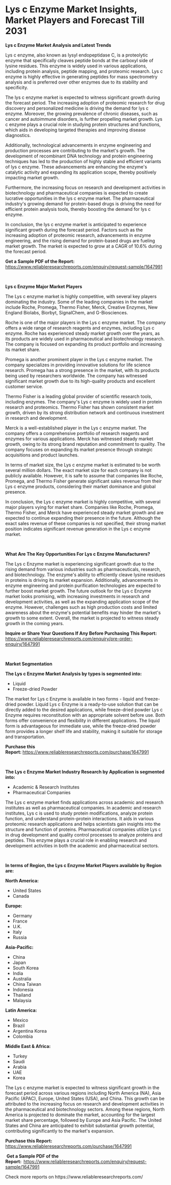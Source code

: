 <p><h1>Lys c Enzyme Market Insights, Market Players and Forecast Till 2031</h1></p><p><strong>Lys c Enzyme Market Analysis and Latest Trends</strong></p>
<p><p>Lys c enzyme, also known as lysyl endopeptidase C, is a proteolytic enzyme that specifically cleaves peptide bonds at the carboxyl side of lysine residues. This enzyme is widely used in various applications, including protein analysis, peptide mapping, and proteomic research. Lys c enzyme is highly effective in generating peptides for mass spectrometry analysis and is preferred over other enzymes due to its stability and specificity.</p><p>The lys c enzyme market is expected to witness significant growth during the forecast period. The increasing adoption of proteomic research for drug discovery and personalized medicine is driving the demand for lys c enzyme. Moreover, the growing prevalence of chronic diseases, such as cancer and autoimmune disorders, is further propelling market growth. Lys c enzyme plays a crucial role in studying protein structures and functions, which aids in developing targeted therapies and improving disease diagnostics.</p><p>Additionally, technological advancements in enzyme engineering and production processes are contributing to the market's growth. The development of recombinant DNA technology and protein engineering techniques has led to the production of highly stable and efficient variants of lys c enzyme. These advancements are enhancing the enzyme's catalytic activity and expanding its application scope, thereby positively impacting market growth.</p><p>Furthermore, the increasing focus on research and development activities in biotechnology and pharmaceutical companies is expected to create lucrative opportunities in the lys c enzyme market. The pharmaceutical industry's growing demand for protein-based drugs is driving the need for efficient protein analysis tools, thereby boosting the demand for lys c enzyme.</p><p>In conclusion, the lys c enzyme market is anticipated to experience significant growth during the forecast period. Factors such as the increasing adoption of proteomic research, advancements in enzyme engineering, and the rising demand for protein-based drugs are fueling market growth. The market is expected to grow at a CAGR of 10.6% during the forecast period.</p></p>
<p><strong>Get a Sample PDF of the Report:&nbsp;</strong> <a href="https://www.reliableresearchreports.com/enquiry/request-sample/1647991">https://www.reliableresearchreports.com/enquiry/request-sample/1647991</a></p>
<p>&nbsp;</p>
<p><strong>Lys c Enzyme Major Market Players</strong></p>
<p><p>The Lys c enzyme market is highly competitive, with several key players dominating the industry. Some of the leading companies in the market include Roche, Promega, Thermo Fisher, Merck, Creative Enzymes, New England Biolabs, Biorbyt, SignalChem, and G-Biosciences.</p><p>Roche is one of the major players in the Lys c enzyme market. The company offers a wide range of research reagents and enzymes, including Lys c enzyme. Roche has experienced steady market growth over the years, as its products are widely used in pharmaceutical and biotechnology research. The company is focused on expanding its product portfolio and increasing its market share.</p><p>Promega is another prominent player in the Lys c enzyme market. The company specializes in providing innovative solutions for life science research. Promega has a strong presence in the market, with its products being used by researchers worldwide. The company has witnessed significant market growth due to its high-quality products and excellent customer service.</p><p>Thermo Fisher is a leading global provider of scientific research tools, including enzymes. The company's Lys c enzyme is widely used in protein research and proteomics. Thermo Fisher has shown consistent market growth, driven by its strong distribution network and continuous investment in research and development.</p><p>Merck is a well-established player in the Lys c enzyme market. The company offers a comprehensive portfolio of research reagents and enzymes for various applications. Merck has witnessed steady market growth, owing to its strong brand reputation and commitment to quality. The company focuses on expanding its market presence through strategic acquisitions and product launches.</p><p>In terms of market size, the Lys c enzyme market is estimated to be worth several million dollars. The exact market size for each company is not publicly available. However, it is safe to assume that companies like Roche, Promega, and Thermo Fisher generate significant sales revenue from their Lys c enzyme products, considering their market dominance and global presence.</p><p>In conclusion, the Lys c enzyme market is highly competitive, with several major players vying for market share. Companies like Roche, Promega, Thermo Fisher, and Merck have experienced steady market growth and are expected to continue expanding their presence in the future. Although the exact sales revenue of these companies is not specified, their strong market position indicates significant revenue generation in the Lys c enzyme market.</p></p>
<p>&nbsp;</p>
<p><strong>What Are The Key Opportunities For Lys c Enzyme Manufacturers?</strong></p>
<p><p>The Lys c Enzyme market is experiencing significant growth due to the rising demand from various industries such as pharmaceuticals, research, and biotechnology. The enzyme's ability to efficiently cleave lysine residues in proteins is driving its market expansion. Additionally, advancements in enzyme engineering and protein purification technologies are expected to further boost market growth. The future outlook for the Lys c Enzyme market looks promising, with increasing investments in research and development activities, as well as the expanding application scope of the enzyme. However, challenges such as high production costs and limited awareness about the enzyme's potential benefits may hinder the market's growth to some extent. Overall, the market is projected to witness steady growth in the coming years.</p></p>
<p><strong>Inquire or Share Your Questions If Any Before Purchasing This Report:</strong> <a href="https://www.reliableresearchreports.com/enquiry/pre-order-enquiry/1647991">https://www.reliableresearchreports.com/enquiry/pre-order-enquiry/1647991</a></p>
<p>&nbsp;</p>
<p><strong>Market Segmentation</strong></p>
<p><strong>The Lys c Enzyme Market Analysis by types is segmented into:</strong></p>
<p><ul><li>Liquid</li><li>Freeze-dried Powder</li></ul></p>
<p><p>The market for Lys c Enzyme is available in two forms - liquid and freeze-dried powder. Liquid Lys c Enzyme is a ready-to-use solution that can be directly added to the desired applications, while freeze-dried powder Lys c Enzyme requires reconstitution with an appropriate solvent before use. Both forms offer convenience and flexibility in different applications. The liquid form is advantageous for immediate use, while the freeze-dried powder form provides a longer shelf life and stability, making it suitable for storage and transportation.</p></p>
<p><strong>Purchase this Report:&nbsp;</strong><a href="https://www.reliableresearchreports.com/purchase/1647991">https://www.reliableresearchreports.com/purchase/1647991</a></p>
<p>&nbsp;</p>
<p><strong>The Lys c Enzyme Market Industry Research by Application is segmented into:</strong></p>
<p><ul><li>Academic & Research Institutes</li><li>Pharmaceutical Companies</li></ul></p>
<p><p>The Lys c enzyme market finds applications across academic and research institutes as well as pharmaceutical companies. In academic and research institutes, Lys c is used to study protein modifications, analyze protein function, and understand protein-protein interactions. It aids in various proteomic research applications and helps scientists gain insights into the structure and function of proteins. Pharmaceutical companies utilize Lys c in drug development and quality control processes to analyze proteins and peptides. This enzyme plays a crucial role in enabling research and development activities in both the academic and pharmaceutical sectors.</p></p>
<p>&nbsp;</p>
<p><strong>In terms of Region, the Lys c Enzyme Market Players available by Region are:</strong></p>
<p>
    <p> <strong> North America: </strong>
        <ul>
            <li>United States</li>
            <li>Canada</li>
        </ul>
        </p> 
    <p> <strong> Europe: </strong>
        <ul>
            <li>Germany</li>
            <li>France</li>
            <li>U.K.</li>
            <li>Italy</li>
            <li>Russia</li>
        </ul>
        </p> 
    <p> <strong> Asia-Pacific: </strong>
        <ul>
            <li>China</li>
            <li>Japan</li>
            <li>South Korea</li>
            <li>India</li>
            <li>Australia</li>
            <li>China Taiwan</li>
            <li>Indonesia</li>
            <li>Thailand</li>
            <li>Malaysia</li>
        </ul>
        </p> 
    <p> <strong> Latin America: </strong>
        <ul>
            <li>Mexico</li>
            <li>Brazil</li>
            <li>Argentina Korea</li>
            <li>Colombia</li>
        </ul>
        </p> 
    <p> <strong> Middle East & Africa: </strong>
        <ul>
            <li>Turkey</li>
            <li>Saudi</li>
            <li>Arabia</li>
            <li>UAE</li>
            <li>Korea</li>
        </ul>
    </p>
    </p>
<p><p>The Lys c enzyme market is expected to witness significant growth in the forecast period across various regions including North America (NA), Asia Pacific (APAC), Europe, United States (USA), and China. This growth can be attributed to the increasing focus on research and development activities in the pharmaceutical and biotechnology sectors. Among these regions, North America is projected to dominate the market, accounting for the largest market share percentage, followed by Europe and Asia Pacific. The United States and China are anticipated to exhibit substantial growth potential, contributing significantly to the market's expansion.</p></p>
<p><strong>Purchase this Report: </strong><a href="https://www.reliableresearchreports.com/purchase/1647991">https://www.reliableresearchreports.com/purchase/1647991</a></p>
<p>&nbsp;<strong>Get a Sample PDF of the Report:&nbsp;&nbsp;</strong><a href="https://www.reliableresearchreports.com/enquiry/request-sample/1647991">https://www.reliableresearchreports.com/enquiry/request-sample/1647991</a></p>
<p><strong></strong></p>
<p>Check more reports on https://www.reliableresearchreports.com/</p>